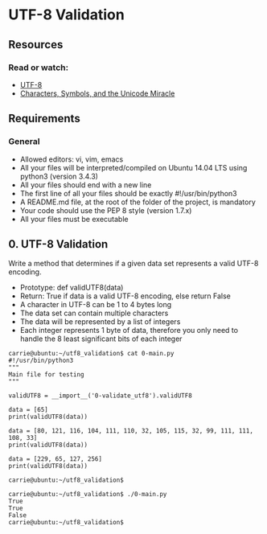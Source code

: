 # UTF-8 Validation
## Resources
### Read or watch:

- [UTF-8](https://intranet.hbtn.io/rltoken/cvaC6w9wAdmRtVQM-lzAsQ)
- [Characters, Symbols, and the Unicode Miracle](https://intranet.hbtn.io/rltoken/9C_CG2C5b0possXXcEt0uA)

## Requirements
### General
- Allowed editors: vi, vim, emacs
- All your files will be interpreted/compiled on Ubuntu 14.04 LTS using python3 (version 3.4.3)
- All your files should end with a new line
- The first line of all your files should be exactly #!/usr/bin/python3
- A README.md file, at the root of the folder of the project, is mandatory
- Your code should use the PEP 8 style (version 1.7.x)
- All your files must be executable

## 0. UTF-8 Validation
Write a method that determines if a given data set represents a valid UTF-8 encoding.
- Prototype: def validUTF8(data)
- Return: True if data is a valid UTF-8 encoding, else return False
- A character in UTF-8 can be 1 to 4 bytes long
- The data set can contain multiple characters
- The data will be represented by a list of integers
- Each integer represents 1 byte of data, therefore you only need to handle the 8 least significant bits of each integer

```
carrie@ubuntu:~/utf8_validation$ cat 0-main.py
#!/usr/bin/python3
"""
Main file for testing
"""

validUTF8 = __import__('0-validate_utf8').validUTF8

data = [65]
print(validUTF8(data))

data = [80, 121, 116, 104, 111, 110, 32, 105, 115, 32, 99, 111, 111, 108, 33]
print(validUTF8(data))

data = [229, 65, 127, 256]
print(validUTF8(data))

carrie@ubuntu:~/utf8_validation$
```

```
carrie@ubuntu:~/utf8_validation$ ./0-main.py
True
True
False
carrie@ubuntu:~/utf8_validation$
```
